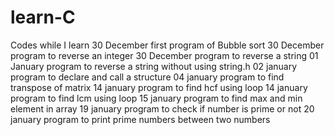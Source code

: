 # learn-C
Codes while I learn
30 December first program of Bubble sort
30 December program to reverse an integer
30 December program to reverse a string 
01 January program to reverse a string without using string.h
02 january program to declare and call a structure
04 january program to find transpose of matrix 
14 january program to find hcf using loop 
14 january program to find lcm using loop 
15 january program to find max and min element in array
19 january program to check if number is prime or not 
20 january program to print prime numbers between two numbers
